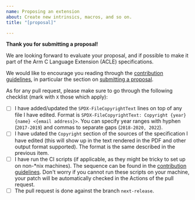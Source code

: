 ```yaml
---
name: Proposing an extension
about: Create new intrinsics, macros, and so on.
title: "[proposal]"

---
```


**Thank you for submitting a proposal!**

We are looking forward to evaluate your proposal, and if possible to
make it part of the Arm C Language Extension (ACLE) specifications.

We would like to encourage you reading through the [contribution
guidelines](../../CONTRIBUTING.md), in particular the section on [submitting
a proposal](../../CONTRIBUTING.md#proposals-for-new-content).

As for any pull request, please make sure to go through the following
checklist (mark with ``X`` those which apply):

* [ ] I have added/updated the `SPDX-FileCopyrightText` lines on top
      of any file I have edited. Format is `SPDX-FileCopyrightText:
      Copyright {year} {name} <{email address}>`. You can specify
      year ranges with hyphen (`2017-2019`) and commas to separate
      gaps (`2018-2020, 2022`).
* [ ] I have udated the `Copyright` section of the sources of the
      specification I have edited (this will show up in the text
      rendered in the PDF and other output format supported). The
      format is the same described in the previous item.
* [ ] I have run the CI scripts (if applicable, as they might be
      tricky to set up on non-*nix machines). The sequence can be
      found in the [contribution
      guidelines](../../CONTRIBUTING.md#continuous-integration). Don't
      worry if you cannot run these scripts on your machine, your
      patch will be automatically checked in the Actions of the pull
      request.
* [ ] The pull request is done against the branch `next-release`.
